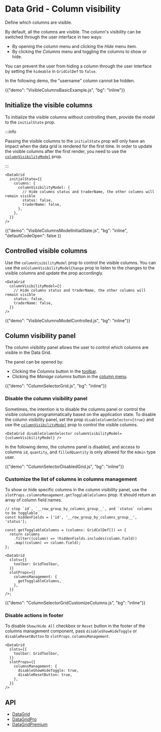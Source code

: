 # Data Grid - Column visibility

<p class="description">Define which columns are visible.</p>

By default, all the columns are visible.
The column's visibility can be switched through the user interface in two ways:

- By opening the column menu and clicking the _Hide_ menu item.
- By clicking the _Columns_ menu and toggling the columns to show or hide.

You can prevent the user from hiding a column through the user interface by setting the `hideable` in `GridColDef` to `false`.

In the following demo, the "username" column cannot be hidden.

{{"demo": "VisibleColumnsBasicExample.js", "bg": "inline"}}

## Initialize the visible columns

To initialize the visible columns without controlling them, provide the model to the `initialState` prop.

:::info

Passing the visible columns to the `initialState` prop will only have an impact when the data grid is rendered for the first time. In order to update the visible columns after the first render, you need to use the [`columnVisibilityModel`](#controlled-visible-columns) prop.

:::

```tsx
<DataGrid
  initialState={{
    columns: {
      columnVisibilityModel: {
        // Hide columns status and traderName, the other columns will remain visible
        status: false,
        traderName: false,
      },
    },
  }}
/>
```

{{"demo": "VisibleColumnsModelInitialState.js", "bg": "inline", "defaultCodeOpen": false }}

## Controlled visible columns

Use the `columnVisibilityModel` prop to control the visible columns.
You can use the `onColumnVisibilityModelChange` prop to listen to the changes to the visible columns and update the prop accordingly.

```tsx
<DataGrid
  columnVisibilityModel={{
    // Hide columns status and traderName, the other columns will remain visible
    status: false,
    traderName: false,
  }}
/>
```

{{"demo": "VisibleColumnsModelControlled.js", "bg": "inline"}}

## Column visibility panel

The column visibility panel allows the user to control which columns are visible in the Data Grid.

The panel can be opened by:

- Clicking the _Columns_ button in the [toolbar](/x/react-data-grid/components/#toolbar).
- Clicking the _Manage columns_ button in the [column menu](/x/react-data-grid/column-menu/).

{{"demo": "ColumnSelectorGrid.js", "bg": "inline"}}

### Disable the column visibility panel

Sometimes, the intention is to disable the columns panel or control the visible columns programmatically based on the application state.
To disable the column visibility panel, set the prop `disableColumnSelector={true}` and use the [`columnVisibilityModel`](#controlled-visible-columns) prop to control the visible columns.

```tsx
<DataGrid disableColumnSelector columnVisibilityModel={columnVisibilityModel} />
```

In the following demo, the columns panel is disabled, and access to columns `id`, `quantity`, and `filledQuantity` is only allowed for the `Admin` type user.

{{"demo": "ColumnSelectorDisabledGrid.js", "bg": "inline"}}

### Customize the list of columns in columns management

To show or hide specific columns in the column visibility panel, use the `slotProps.columnsManagement.getTogglableColumns` prop. It should return an array of column field names.

```tsx
// stop `id`, `__row_group_by_columns_group__`, and `status` columns to be togglable
const hiddenFields = ['id', '__row_group_by_columns_group__', 'status'];

const getTogglableColumns = (columns: GridColDef[]) => {
  return columns
    .filter((column) => !hiddenFields.includes(column.field))
    .map((column) => column.field);
};

<DataGrid
  slots={{
    toolbar: GridToolbar,
  }}
  slotProps={{
    columnsManagement: {
      getTogglableColumns,
    },
  }}
/>;
```

{{"demo": "ColumnSelectorGridCustomizeColumns.js", "bg": "inline"}}

### Disable actions in footer

To disable `Show/Hide All` checkbox or `Reset` button in the footer of the columns management component, pass `disableShowHideToggle` or `disableResetButton` to `slotProps.columnsManagement`.

```tsx
<DataGrid
  slots={{
    toolbar: GridToolbar,
  }}
  slotProps={{
    columnsManagement: {
      disableShowHideToggle: true,
      disableResetButton: true,
    },
  }}
/>
```

## API

- [DataGrid](/x/api/data-grid/data-grid/)
- [DataGridPro](/x/api/data-grid/data-grid-pro/)
- [DataGridPremium](/x/api/data-grid/data-grid-premium/)
